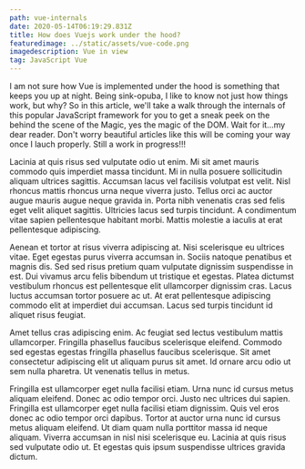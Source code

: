 ```yaml
---
path: vue-internals
date: 2020-05-14T06:19:29.831Z
title: How does Vuejs work under the hood?
featuredimage: ../static/assets/vue-code.png
imagedescription: Vue in view
tag: JavaScript Vue
---
```

I am not sure how Vue is implemented under the hood is something that keeps you up at night. Being sink-opuba, I like to know not just how things work, but why? So in this article, we'll take a walk through the internals of this popular JavaScript framework for you to get a sneak peek on the behind the scene of the Magic, yes the magic of the DOM. Wait for it...my dear reader. Don't worry beautiful articles like this will be coming your way once I lauch properly. Still a work in progress!!!

Lacinia at quis risus sed vulputate odio ut enim. Mi sit amet mauris commodo quis imperdiet massa tincidunt. Mi in nulla posuere sollicitudin aliquam ultrices sagittis. Accumsan lacus vel facilisis volutpat est velit. Nisl rhoncus mattis rhoncus urna neque viverra justo. Tellus orci ac auctor augue mauris augue neque gravida in. Porta nibh venenatis cras sed felis eget velit aliquet sagittis. Ultricies lacus sed turpis tincidunt. A condimentum vitae sapien pellentesque habitant morbi. Mattis molestie a iaculis at erat pellentesque adipiscing.

Aenean et tortor at risus viverra adipiscing at. Nisi scelerisque eu ultrices vitae. Eget egestas purus viverra accumsan in. Sociis natoque penatibus et magnis dis. Sed sed risus pretium quam vulputate dignissim suspendisse in est. Dui vivamus arcu felis bibendum ut tristique et egestas. Platea dictumst vestibulum rhoncus est pellentesque elit ullamcorper dignissim cras. Lacus luctus accumsan tortor posuere ac ut. At erat pellentesque adipiscing commodo elit at imperdiet dui accumsan. Lacus sed turpis tincidunt id aliquet risus feugiat.

Amet tellus cras adipiscing enim. Ac feugiat sed lectus vestibulum mattis ullamcorper. Fringilla phasellus faucibus scelerisque eleifend. Commodo sed egestas egestas fringilla phasellus faucibus scelerisque. Sit amet consectetur adipiscing elit ut aliquam purus sit amet. Id ornare arcu odio ut sem nulla pharetra. Ut venenatis tellus in metus. 

Fringilla est ullamcorper eget nulla facilisi etiam. Urna nunc id cursus metus aliquam eleifend. Donec ac odio tempor orci. Justo nec ultrices dui sapien. Fringilla est ullamcorper eget nulla facilisi etiam dignissim. Quis vel eros donec ac odio tempor orci dapibus. Tortor at auctor urna nunc id cursus metus aliquam eleifend. Ut diam quam nulla porttitor massa id neque aliquam. Viverra accumsan in nisl nisi scelerisque eu. Lacinia at quis risus sed vulputate odio ut. Et egestas quis ipsum suspendisse ultrices gravida dictum. 